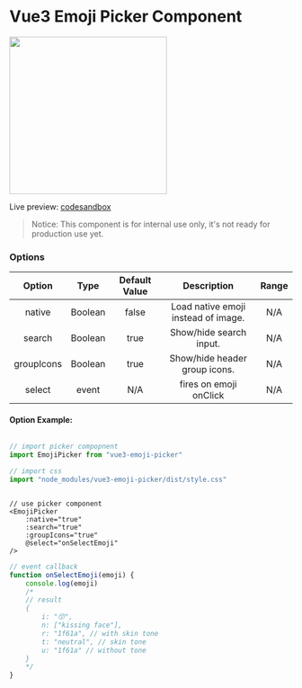 # Vue3 Emoji Picker Component

<img src="https://i.imgur.com/CQc1nCF.png" width="280" />

Live preview: [codesandbox](https://codesandbox.io/s/heuristic-dewdney-kp971?file=/src/App.vue)

> Notice: This component is for internal use only, it's not ready for production use yet.

### Options

| Option | Type | Default Value | Description | Range |
| :---: | :---: | :---: | :---: | :---: |
| native | Boolean | false | Load native emoji instead of image. |  N/A |
| search | Boolean | true | Show/hide search input. |  N/A |
| groupIcons | Boolean | true | Show/hide header group icons. |  N/A |
| select | event | N/A | fires on emoji onClick |  N/A |

#### Option Example:

```javascript

// import picker compopnent
import EmojiPicker from "vue3-emoji-picker"

// import css
import "node_modules/vue3-emoji-picker/dist/style.css"

```
```vue

// use picker component
<EmojiPicker 
    :native="true" 
    :search="true"
    :groupIcons="true"
    @select="onSelectEmoji"
/>
```
```javascript
// event callback
function onSelectEmoji(emoji) {
    console.log(emoji)
    /*
    // result
    { 
        i: "😚", 
        n: ["kissing face"], 
        r: "1f61a", // with skin tone
        t: "neutral", // skin tone
        u: "1f61a" // without tone
    }
    */
}
```
